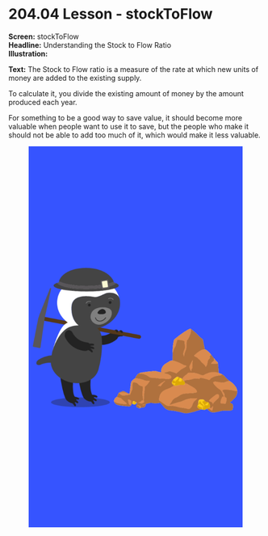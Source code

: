 # 204.04 Lesson - stockToFlow

**Screen:** stockToFlow\
**Headline:** Understanding the Stock to Flow Ratio\
**Illustration:**

**Text:** The Stock to Flow ratio is a measure of the rate at which new units of money are added to the existing supply.&#x20;

To calculate it, you divide the existing amount of money by the amount produced each year.&#x20;

For something to be a good way to save value, it should become more valuable when people want to use it to save, but the people who make it should not be able to add too much of it, which would make it less valuable.

<figure><img src="../.gitbook/assets/204-05.png" alt=""><figcaption></figcaption></figure>
